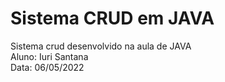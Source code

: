# Sistema CRUD em JAVA
Sistema crud desenvolvido na aula de JAVA <br>
Aluno: Iuri Santana <br>
Data: 06/05/2022
